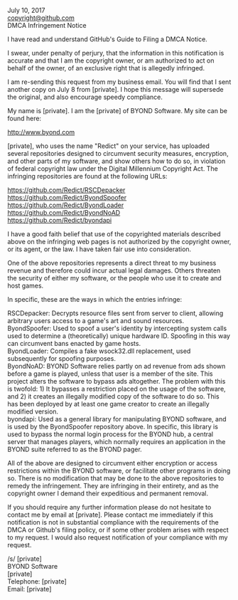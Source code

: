 July 10, 2017  
copyright@github.com  
DMCA Infringement Notice  

I have read and understand GitHub's Guide to Filing a DMCA Notice.  

I swear, under penalty of perjury, that the information in this
notification is accurate and that I am the copyright owner, or am
authorized to act on behalf of the owner, of an exclusive right that is
allegedly infringed.  

I am re-sending this request from my business email. You will find that
I sent another copy on July 8 from [private]. I hope this message
will supersede the original, and also encourage speedy compliance.

My name is [private]. I am the [private] of BYOND Software. My
site can be found here:

http://www.byond.com

[private], who uses the name "Redict" on your service, has uploaded
several repositories designed to circumvent security measures,
encryption, and other parts of my software, and show others how to do
so, in violation of federal copyright law under the Digital Millennium
Copyright Act. The infringing repositories are found at the following
URLs:

https://github.com/Redict/RSCDepacker  
https://github.com/Redict/ByondSpoofer  
https://github.com/Redict/ByondLoader  
https://github.com/Redict/ByondNoAD  
https://github.com/Redict/byondapi  

I have a good faith belief that use of the copyrighted materials
described above on the infringing web pages is not authorized by the
copyright owner, or its agent, or the law. I have taken fair use into
consideration.

One of the above repositories represents a direct threat to my business
revenue and therefore could incur actual legal damages. Others threaten
the security of either my software, or the people who use it to create
and host games.

In specific, these are the ways in which the entries infringe:

RSCDepacker: Decrypts resource files sent from server to client,
allowing arbitrary users access to a game's art and sound resources.  
ByondSpoofer: Used to spoof a user's identity by intercepting system
calls used to determine a (theoretically) unique hardware ID. Spoofing
in this way can circumvent bans enacted by game hosts.  
ByondLoader: Compiles a fake wsock32.dll replacement, used subsequently
for spoofing purposes.  
ByondNoAD: BYOND Software relies partly on ad revenue from ads shown
before a game is played, unless that user is a member of the site. This
project alters the software to bypass ads altogether. The problem with
this is twofold: 1) It bypasses a restriction placed on the usage of the
software, and 2) it creates an illegally modified copy of the software
to do so. This has been deployed by at least one game creator to create
an illegally modified version.  
byondapi: Used as a general library for manipulating BYOND software, and
is used by the ByondSpoofer repository above. In specific, this library
is used to bypass the normal login process for the BYOND hub, a central
server that manages players, which normally requires an application in
the BYOND suite referred to as the BYOND pager.  

All of the above are designed to circumvent either encryption or access
restrictions within the BYOND software, or facilitate other programs in
doing so. There is no modification that may be done to the above
repositories to remedy the infringement. They are infringing in their
entirety, and as the copyright owner I demand their expeditious and
permanent removal.

If you should require any further information please do not hesitate to
contact me by email at [private]. Please contact me immediately if
this notification is not in substantial compliance with the requirements
of the DMCA or Github's filing policy, or if some other problem arises
with respect to my request. I would also request notification of your
compliance with my request.

/s/ [private]  
BYOND Software  
[private]  
Telephone: [private]  
Email: [private]  
